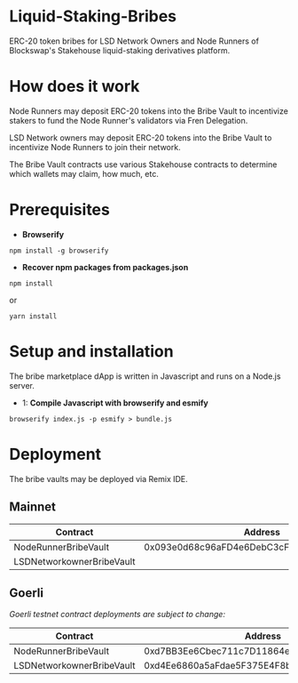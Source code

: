 # Liquid-Staking-Bribes
ERC-20 token bribes for LSD Network Owners and Node Runners of Blockswap's Stakehouse liquid-staking derivatives platform.

# How does it work
Node Runners may deposit ERC-20 tokens into the Bribe Vault to incentivize stakers to fund the Node Runner's validators via Fren Delegation.

LSD Network owners may deposit ERC-20 tokens into the Bribe Vault to incentivize Node Runners to join their network.

The Bribe Vault contracts use various Stakehouse contracts to determine which wallets may claim, how much, etc.

# Prerequisites

- **Browserify**
```
npm install -g browserify
```

- **Recover npm packages from packages.json**
```
npm install
```

or

```
yarn install
```

# Setup and installation
The bribe marketplace dApp is written in Javascript and runs on a Node.js server.

- 1: **Compile Javascript with browserify and esmify**
```
browserify index.js -p esmify > bundle.js
```

# Deployment
The bribe vaults may be deployed via Remix IDE.

## Mainnet


| Contract    | Address     |
| ----------- | ----------- |
| NodeRunnerBribeVault        | 0x093e0d68c96aFD4e6DebC3cF802113E653A879cc  |
| LSDNetworkownerBribeVault   |   |

## Goerli

*Goerli testnet contract deployments are subject to change:*

| Contract    | Address     |
| ----------- | ----------- |
| NodeRunnerBribeVault        | 0xd7BB3Ee6Cbec711c7D11864eF0A89A041ed65D69  |
| LSDNetworkownerBribeVault   | 0xd4Ee6860a5aFdae5F375E4F8bacD381f75c2ADBA  |

